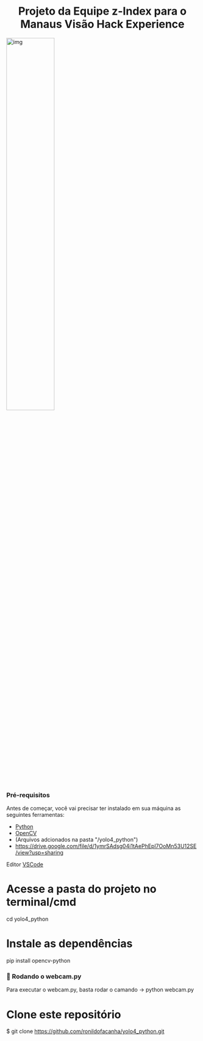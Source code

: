 <h1 align="center"> Projeto da Equipe z-Index para o Manaus Visão Hack Experience </h1>

<img align="center" src="https://i.ibb.co/Dt3mSXq/yelo.gif" width="50%" alt="img"/>

### Pré-requisitos

Antes de começar, você vai precisar ter instalado em sua máquina as seguintes ferramentas:
- [Python](https://www.python.org/)
- [OpenCV](https://pypi.org/project/opencv-python/)
- (Arquivos adcionados na pasta "/yolo4_python") 
- https://drive.google.com/file/d/1ymrSAdsg04i1tAePhEpl7OoMn53U12SE/view?usp=sharing

Editor [VSCode](https://code.visualstudio.com/)

# Acesse a pasta do projeto no terminal/cmd
  cd yolo4_python

# Instale as dependências
  pip install opencv-python

### 🎲 Rodando o webcam.py
Para executar o webcam.py, basta rodar o camando -> python webcam.py

# Clone este repositório
$ git clone <https://github.com/ronildofacanha/yolo4_python.git>

